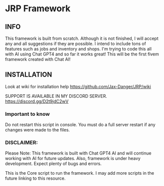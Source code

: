# JRP Framework

## INFO

This framework is built from scratch. Although it is not finished, I will accept any and all suggestions if they are possible. I intend to include tons of features such as jobs and inventory and shops. I'm trying to code this all with AI using Chat GPT4 and so far it works great! This will be the first fivem framework created with Chat AI! 

## INSTALLATION

Look at wiki for installation help
https://github.com/Jax-Danger/JRP/wiki

SUPPORT IS AVAILABLE IN MY DISCORD SERVER.
https://discord.gg/D2t9jdC2wV

### Important to know
Do not restart this script in console. You must do a full server restart if any changes were made to the files.


### DISCLAIMER:
Please Note: This framework is built with Chat GPT4 AI and will continue working with AI for future updates. Also, framework is under heavy development. Expect plenty of bugs and errors.

This is the Core script to run the framework. I may add more scripts in the future linking to this resource.
